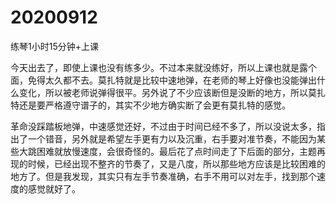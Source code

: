 # 20200912

练琴1小时15分钟+上课

今天出去了，即使上课也没有练多少。不过本来就没练好，所以上课也就是露个面，免得太久都不去。莫扎特就是比较中速地弹，在老师的琴上好像也没能弹出什么变化，所以被老师说弹得很平。另外说了不少应该断但是没断的地方，所以莫扎特还是要严格遵守谱子的，其实不少地方确实断了会更有莫扎特的感觉。

革命没踩踏板地弹，中速感觉还好，不过由于时间已经不多了，所以没说太多，指出了一个错音，另外就是希望左手更有力以及沉重，右手要对准节奏，不能因为某些大跳困难就放慢速度，会很奇怪的。最后花了点时间走了下后面的部分，主题再现的时候，已经出现不整齐的节奏了，又是八度，所以那些地方应该是比较困难的地方了。但是我发现，其实只有左手节奏准确，右手不用可以对左手，找到那个速度的感觉就好了。
